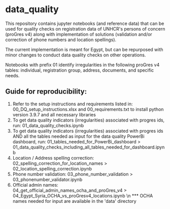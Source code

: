 # data_quality

This repository contains jupyter notebooks (and reference data) that can be used for quality checks on registration data of UNHCR's persons of concern (proGres v4) along with implementation of solutions (validation and/or correction of phone numbers and location spellings). 

The current implementation is meant for Egypt, but can be repurposed with minor changes to conduct data quality checks on other operations. 

Notebooks with prefix 01 identify irregularities in the following proGres v4 tables: individual, registration group, address, documents, and specific needs. 

## Guide for reproducibility:

1) Refer to the setup instructions and requirements listed in: 00_DQ_setup_instructions.xlsx and 00_requirements.txt to install python version 3.9.7 and      all necessary libraries
2) To get data quality indicators (irregularities) associated with progres ids, run:
   01_data_quality_checks.ipynb
3) To get data quality indicators (irregularities) associated with progres ids AND all the tables needed as input for the data quality PowerBi dashboard, run: 
   01_tables_needed_for_PowerBi_dashboard > 01_data_quality_checks_including_all_tables_needed_for_dashboard.ipynb
4) Location / Address spelling correction:
   02_spelling_correction_for_location_names > 02_location_spelling_correction.ipynb
5) Phone number validation:
   03_phone_number_validation > 03_phonenumber_validator.ipynb
6) Official admin names:
   04_get_official_admin_names_ocha_and_proGres_v4 > 04_Egypt_Syria_OCHA_vs_proGresv4_locations.ipynb
   \n *** OCHA names needed for input are available in the 'data' directory
